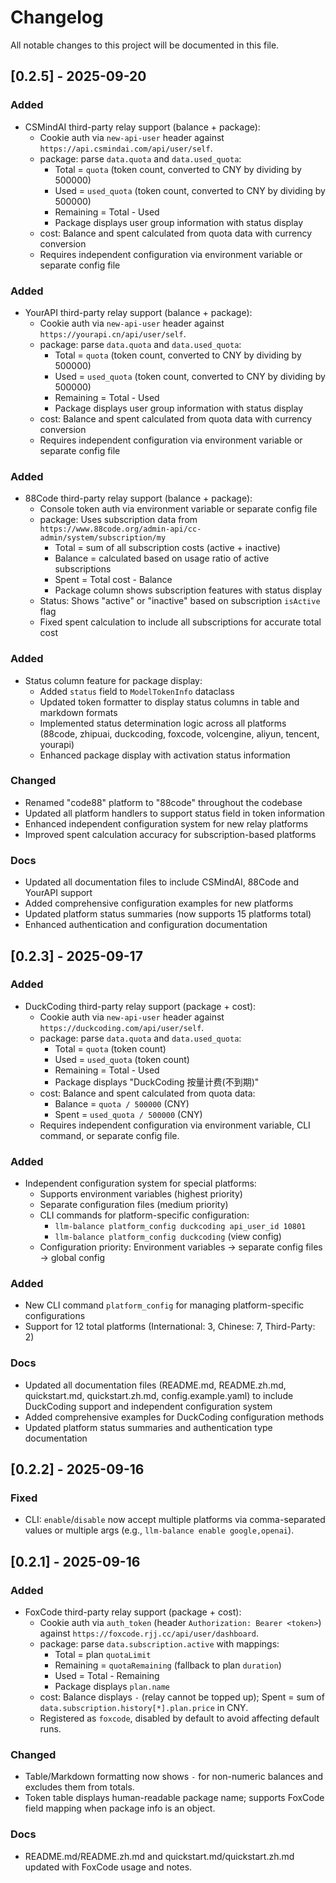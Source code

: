 # Changelog

All notable changes to this project will be documented in this file.

## [0.2.5] - 2025-09-20

### Added
- CSMindAI third-party relay support (balance + package):
  - Cookie auth via `new-api-user` header against `https://api.csmindai.com/api/user/self`.
  - package: parse `data.quota` and `data.used_quota`:
    - Total = `quota` (token count, converted to CNY by dividing by 500000)
    - Used = `used_quota` (token count, converted to CNY by dividing by 500000)
    - Remaining = Total - Used
    - Package displays user group information with status display
  - cost: Balance and spent calculated from quota data with currency conversion
  - Requires independent configuration via environment variable or separate config file

### Added
- YourAPI third-party relay support (balance + package):
  - Cookie auth via `new-api-user` header against `https://yourapi.cn/api/user/self`.
  - package: parse `data.quota` and `data.used_quota`:
    - Total = `quota` (token count, converted to CNY by dividing by 500000)
    - Used = `used_quota` (token count, converted to CNY by dividing by 500000)
    - Remaining = Total - Used
    - Package displays user group information with status display
  - cost: Balance and spent calculated from quota data with currency conversion
  - Requires independent configuration via environment variable or separate config file

### Added
- 88Code third-party relay support (balance + package):
  - Console token auth via environment variable or separate config file
  - package: Uses subscription data from `https://www.88code.org/admin-api/cc-admin/system/subscription/my`
    - Total = sum of all subscription costs (active + inactive)
    - Balance = calculated based on usage ratio of active subscriptions
    - Spent = Total cost - Balance
    - Package column shows subscription features with status display
  - Status: Shows "active" or "inactive" based on subscription `isActive` flag
  - Fixed spent calculation to include all subscriptions for accurate total cost

### Added
- Status column feature for package display:
  - Added `status` field to `ModelTokenInfo` dataclass
  - Updated token formatter to display status columns in table and markdown formats
  - Implemented status determination logic across all platforms (88code, zhipuai, duckcoding, foxcode, volcengine, aliyun, tencent, yourapi)
  - Enhanced package display with activation status information

### Changed
- Renamed "code88" platform to "88code" throughout the codebase
- Updated all platform handlers to support status field in token information
- Enhanced independent configuration system for new relay platforms
- Improved spent calculation accuracy for subscription-based platforms

### Docs
- Updated all documentation files to include CSMindAI, 88Code and YourAPI support
- Added comprehensive configuration examples for new platforms
- Updated platform status summaries (now supports 15 platforms total)
- Enhanced authentication and configuration documentation

## [0.2.3] - 2025-09-17

### Added
- DuckCoding third-party relay support (package + cost):
  - Cookie auth via `new-api-user` header against `https://duckcoding.com/api/user/self`.
  - package: parse `data.quota` and `data.used_quota`:
    - Total = `quota` (token count)
    - Used = `used_quota` (token count)
    - Remaining = Total - Used
    - Package displays "DuckCoding 按量计费(不到期)"
  - cost: Balance and spent calculated from quota data:
    - Balance = `quota / 500000` (CNY)
    - Spent = `used_quota / 500000` (CNY)
  - Requires independent configuration via environment variable, CLI command, or separate config file.

### Added
- Independent configuration system for special platforms:
  - Supports environment variables (highest priority)
  - Separate configuration files (medium priority)
  - CLI commands for platform-specific configuration:
    - `llm-balance platform_config duckcoding api_user_id 10801`
    - `llm-balance platform_config duckcoding` (view config)
  - Configuration priority: Environment variables → separate config files → global config

### Added
- New CLI command `platform_config` for managing platform-specific configurations
- Support for 12 total platforms (International: 3, Chinese: 7, Third-Party: 2)

### Docs
- Updated all documentation files (README.md, README.zh.md, quickstart.md, quickstart.zh.md, config.example.yaml) to include DuckCoding support and independent configuration system
- Added comprehensive examples for DuckCoding configuration methods
- Updated platform status summaries and authentication type documentation

## [0.2.2] - 2025-09-16

### Fixed
- CLI: `enable`/`disable` now accept multiple platforms via comma-separated values or multiple args (e.g., `llm-balance enable google,openai`).

## [0.2.1] - 2025-09-16

### Added
- FoxCode third-party relay support (package + cost):
  - Cookie auth via `auth_token` (header `Authorization: Bearer <token>`) against `https://foxcode.rjj.cc/api/user/dashboard`.
  - package: parse `data.subscription.active` with mappings:
    - Total = plan `quotaLimit`
    - Remaining = `quotaRemaining` (fallback to plan `duration`)
    - Used = Total - Remaining
    - Package displays `plan.name`
  - cost: Balance displays `-` (relay cannot be topped up); Spent = sum of `data.subscription.history[*].plan.price` in CNY.
  - Registered as `foxcode`, disabled by default to avoid affecting default runs.

### Changed
- Table/Markdown formatting now shows `-` for non-numeric balances and excludes them from totals.
- Token table displays human-readable package name; supports FoxCode field mapping when package info is an object.

### Docs
- README.md/README.zh.md and quickstart.md/quickstart.zh.md updated with FoxCode usage and notes.
